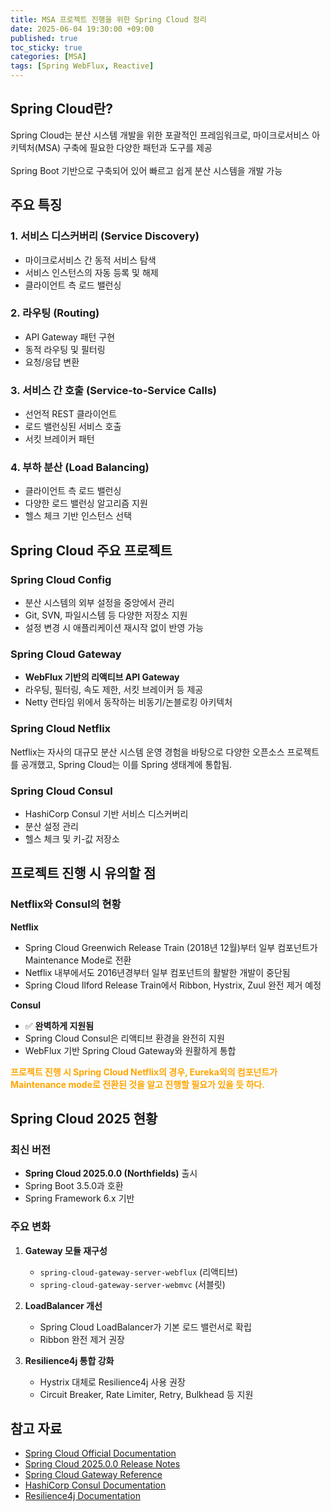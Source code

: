 ```yaml
---
title: MSA 프로젝트 진행을 위한 Spring Cloud 정리
date: 2025-06-04 19:30:00 +09:00
published: true
toc_sticky: true
categories: [MSA]
tags: [Spring WebFlux, Reactive]
---
```


## Spring Cloud란?

Spring Cloud는 분산 시스템 개발을 위한 포괄적인 프레임워크로, 마이크로서비스 아키텍처(MSA) 구축에 필요한 다양한 패턴과 도구를 제공
</br></br>
Spring Boot 기반으로 구축되어 있어 빠르고 쉽게 분산 시스템을 개발 가능


## 주요 특징

### 1. 서비스 디스커버리 (Service Discovery)
- 마이크로서비스 간 동적 서비스 탐색
- 서비스 인스턴스의 자동 등록 및 해제
- 클라이언트 측 로드 밸런싱

### 2. 라우팅 (Routing)
- API Gateway 패턴 구현
- 동적 라우팅 및 필터링
- 요청/응답 변환

### 3. 서비스 간 호출 (Service-to-Service Calls)
- 선언적 REST 클라이언트
- 로드 밸런싱된 서비스 호출
- 서킷 브레이커 패턴

### 4. 부하 분산 (Load Balancing)
- 클라이언트 측 로드 밸런싱
- 다양한 로드 밸런싱 알고리즘 지원
- 헬스 체크 기반 인스턴스 선택


## Spring Cloud 주요 프로젝트

### Spring Cloud Config
- 분산 시스템의 외부 설정을 중앙에서 관리
- Git, SVN, 파일시스템 등 다양한 저장소 지원
- 설정 변경 시 애플리케이션 재시작 없이 반영 가능

### Spring Cloud Gateway
- **WebFlux 기반의 리액티브 API Gateway**
- 라우팅, 필터링, 속도 제한, 서킷 브레이커 등 제공
- Netty 런타임 위에서 동작하는 비동기/논블로킹 아키텍처

### Spring Cloud Netflix

Netflix는 자사의 대규모 분산 시스템 운영 경험을 바탕으로 다양한 오픈소스 프로젝트를 공개했고, Spring Cloud는 이를 Spring 생태계에 통합됨.

### Spring Cloud Consul
- HashiCorp Consul 기반 서비스 디스커버리
- 분산 설정 관리
- 헬스 체크 및 키-값 저장소

## 프로젝트 진행 시 유의할 점

### Netflix와 Consul의 현황

**Netflix**
- Spring Cloud Greenwich Release Train (2018년 12월)부터 일부 컴포넌트가 Maintenance Mode로 전환
- Netflix 내부에서도 2016년경부터 일부 컴포넌트의 활발한 개발이 중단됨
- Spring Cloud Ilford Release Train에서 Ribbon, Hystrix, Zuul 완전 제거 예정

**Consul**
- ✅ **완벽하게 지원됨**
- Spring Cloud Consul은 리액티브 환경을 완전히 지원
- WebFlux 기반 Spring Cloud Gateway와 원활하게 통합

<span style="color: orange">**프로젝트 진행 시 Spring Cloud Netflix의 경우, Eureka외의 컴포넌트가 Maintenance mode로 전환된 것을 알고 진행할 필요가 있을 듯 하다.**</span>

## Spring Cloud 2025 현황

### 최신 버전
- **Spring Cloud 2025.0.0 (Northfields)** 출시
- Spring Boot 3.5.0과 호환
- Spring Framework 6.x 기반

### 주요 변화
1. **Gateway 모듈 재구성**
   - `spring-cloud-gateway-server-webflux` (리액티브)
   - `spring-cloud-gateway-server-webmvc` (서블릿)

2. **LoadBalancer 개선**
   - Spring Cloud LoadBalancer가 기본 로드 밸런서로 확립
   - Ribbon 완전 제거 권장

3. **Resilience4j 통합 강화**
   - Hystrix 대체로 Resilience4j 사용 권장
   - Circuit Breaker, Rate Limiter, Retry, Bulkhead 등 지원

## 참고 자료

- [Spring Cloud Official Documentation](https://spring.io/projects/spring-cloud)
- [Spring Cloud 2025.0.0 Release Notes](https://spring.io/blog/2025/05/29/spring-cloud-2025-0-0-is-abvailable/)
- [Spring Cloud Gateway Reference](https://docs.spring.io/spring-cloud-gateway/docs/current/reference/html/)
- [HashiCorp Consul Documentation](https://www.consul.io/docs)
- [Resilience4j Documentation](https://resilience4j.readme.io/)